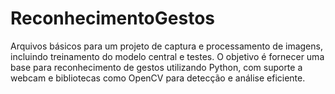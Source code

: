 # ReconhecimentoGestos
Arquivos básicos para um projeto de captura e processamento de imagens, incluindo treinamento do modelo central e testes. O objetivo é fornecer uma base para reconhecimento de gestos utilizando Python, com suporte a webcam e bibliotecas como OpenCV para detecção e análise eficiente.
